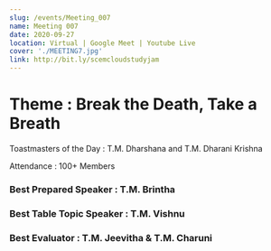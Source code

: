 ```yaml
---
slug: /events/Meeting_007
name: Meeting 007
date: 2020-09-27
location: Virtual | Google Meet | Youtube Live
cover: './MEETING7.jpg'
link: http://bit.ly/scemcloudstudyjam
---
```


# Theme : Break the Death, Take a Breath

Toastmasters of the Day : T.M. Dharshana and T.M. Dharani Krishna

Attendance : 100+ Members

### Best Prepared Speaker : T.M. Brintha
### Best Table Topic Speaker : T.M. Vishnu
### Best Evaluator : T.M. Jeevitha & T.M. Charuni